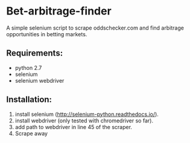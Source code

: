 # Bet-arbitrage-finder
A simple selenium script to scrape oddschecker.com and find arbitrage opportunities in betting markets. 

## Requirements:
- python 2.7
- selenium 
- selenium webdriver

## Installation:
1. install selenium (http://selenium-python.readthedocs.io/).
2. install webdriver (only tested with chromedriver so far).
3. add path to webdriver in line 45 of the scraper.
4. Scrape away
